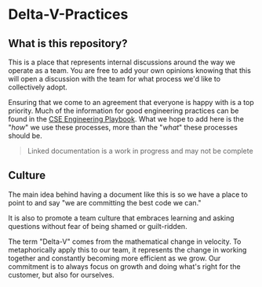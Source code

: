 # Delta-V-Practices

## What is this repository?
This is a place that represents internal discussions around the way we operate as a team. You are free to add your own opinions knowing that this will open a discussion with the team for what process we'd like to collectively adopt. 

Ensuring that we come to an agreement that everyone is happy with is a top priority. Much of the information for good engineering practices can be found in the [CSE Engineering Playbook](https://github.com/microsoft/code-with-engineering-playbook). What we hope to add here is the "*how*" we use these processes, more than the "*what*" these processes should be.

> Linked documentation is a work in progress and may not be complete

## Culture

The main idea behind having a document like this is so we have a place to point to and say "we are committing the best code we can."

It is also to promote a team culture that embraces learning and asking questions without fear of being shamed or guilt-ridden. 

The term "Delta-V" comes from the mathematical change in velocity. To metaphorically apply this to our team, it represents the change in working together and constantly becoming more efficient as we grow. Our commitment is to always focus on growth and doing what's right for the customer, but also for ourselves.